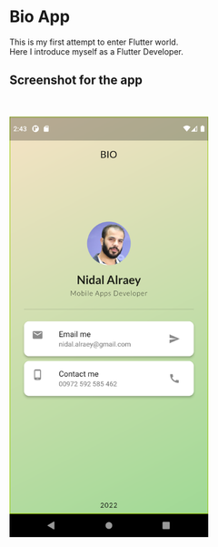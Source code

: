 # Bio App

  This is my first attempt to enter Flutter world.
  <br/>
  Here I introduce myself as a Flutter Developer.

## Screenshot for the app

<br/>
<br/>
<img src="https://github.com/Nidal-J/Bio/blob/master/screenshots/app_screenshot.png" width=350 heigth=800/>
